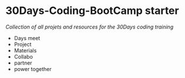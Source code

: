 # 30Days-Coding-BootCamp starter
*Collection of all projets and resources for the 30Days coding training*
- Days meet
- Project
- Materials
- Collabo
- partner
- power together
